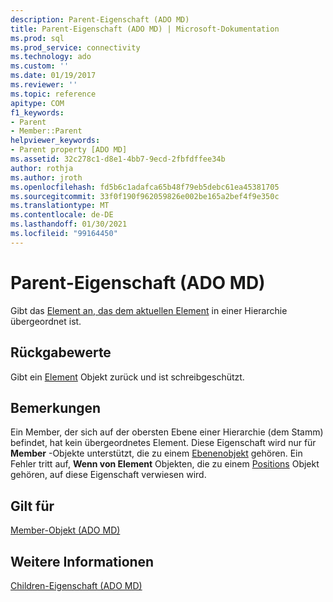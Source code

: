 ```yaml
---
description: Parent-Eigenschaft (ADO MD)
title: Parent-Eigenschaft (ADO MD) | Microsoft-Dokumentation
ms.prod: sql
ms.prod_service: connectivity
ms.technology: ado
ms.custom: ''
ms.date: 01/19/2017
ms.reviewer: ''
ms.topic: reference
apitype: COM
f1_keywords:
- Parent
- Member::Parent
helpviewer_keywords:
- Parent property [ADO MD]
ms.assetid: 32c278c1-d8e1-4bb7-9ecd-2fbfdffee34b
author: rothja
ms.author: jroth
ms.openlocfilehash: fd5b6c1adafca65b48f79eb5debc61ea45381705
ms.sourcegitcommit: 33f0f190f962059826e002be165a2bef4f9e350c
ms.translationtype: MT
ms.contentlocale: de-DE
ms.lasthandoff: 01/30/2021
ms.locfileid: "99164450"
---
```

# <a name="parent-property-ado-md"></a>Parent-Eigenschaft (ADO MD)
Gibt das [Element an, das dem aktuellen Element](./member-object-ado-md.md) in einer Hierarchie übergeordnet ist.  
  
## <a name="return-values"></a>Rückgabewerte  
 Gibt ein [Element](./member-object-ado-md.md) Objekt zurück und ist schreibgeschützt.  
  
## <a name="remarks"></a>Bemerkungen  
 Ein Member, der sich auf der obersten Ebene einer Hierarchie (dem Stamm) befindet, hat kein übergeordnetes Element. Diese Eigenschaft wird nur für **Member** -Objekte unterstützt, die zu einem [Ebenenobjekt](./level-object-ado-md.md) gehören. Ein Fehler tritt auf, **Wenn von Element** Objekten, die zu einem [Positions](./position-object-ado-md.md) Objekt gehören, auf diese Eigenschaft verwiesen wird.  
  
## <a name="applies-to"></a>Gilt für  
 [Member-Objekt (ADO MD)](./member-object-ado-md.md)  
  
## <a name="see-also"></a>Weitere Informationen  
 [Children-Eigenschaft (ADO MD)](./children-property-ado-md.md)